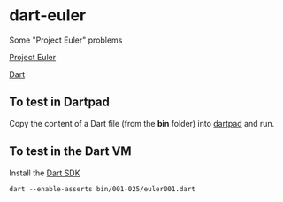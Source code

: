 # dart-euler

Some "Project Euler" problems

[Project Euler](https://projecteuler.net/)

[Dart](https://www.dartlang.org/)

## To test in Dartpad

Copy the content of a Dart file (from the **bin** folder) into [dartpad](https://dartpad.dartlang.org/) and run.

## To test in the Dart VM

Install the [Dart SDK](https://www.dartlang.org/downloads/)
```
dart --enable-asserts bin/001-025/euler001.dart
```
